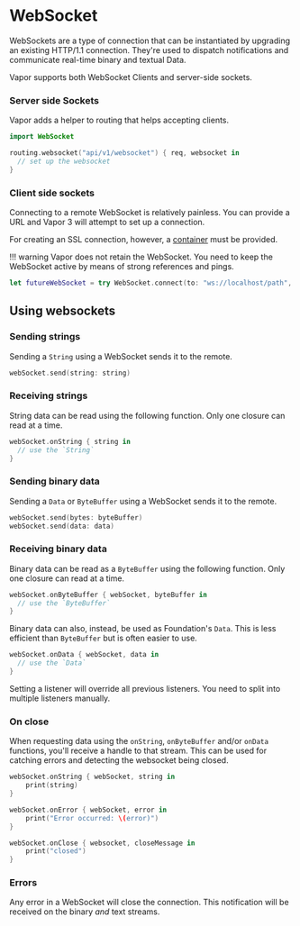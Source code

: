 # WebSocket

WebSockets are a type of connection that can be instantiated by upgrading an existing HTTP/1.1 connection. They're used to dispatch notifications and communicate real-time binary and textual Data.

Vapor supports both WebSocket Clients and server-side sockets.

### Server side Sockets

Vapor adds a helper to routing that helps accepting clients.

```swift
import WebSocket

routing.websocket("api/v1/websocket") { req, websocket in
  // set up the websocket
}
```

### Client side sockets

Connecting to a remote WebSocket is relatively painless. You can provide a URL and Vapor 3 will attempt to set up a connection.

For creating an SSL connection, however, a [container](../services/getting-started.md) must be provided.

!!! warning
	Vapor does not retain the WebSocket. You need to keep the WebSocket active by means of strong references and pings.

```swift
let futureWebSocket = try WebSocket.connect(to: "ws://localhost/path", using: container) // Future<WebSocket>
```

## Using websockets

### Sending strings

Sending a `String` using a WebSocket sends it to the remote.

```swift
webSocket.send(string: string)
```

### Receiving strings

String data can be read using the following function. Only one closure can read at a time.

```swift
webSocket.onString { string in
  // use the `String`
}
```

### Sending binary data

Sending a `Data` or `ByteBuffer` using a WebSocket sends it to the remote.

```swift
webSocket.send(bytes: byteBuffer)
webSocket.send(data: data)
```

### Receiving binary data

Binary data can be read as a `ByteBuffer` using the following function. Only one closure can read at a time.

```swift
webSocket.onByteBuffer { webSocket, byteBuffer in
  // use the `ByteBuffer`
}
```

Binary data can also, instead, be used as Foundation's `Data`. This is less efficient than `ByteBuffer` but is often easier to use.

```swift
webSocket.onData { webSocket, data in
  // use the `Data`
}
```

Setting a listener will override all previous listeners. You need to split into multiple listeners manually.

### On close

When requesting data using the `onString`, `onByteBuffer` and/or `onData` functions, you'll receive a handle to that stream.
This can be used for catching errors and detecting the websocket being closed.

```swift
webSocket.onString { webSocket, string in
    print(string)
}

webSocket.onError { webSocket, error in
	print("Error occurred: \(error)")
}

webSocket.onClose { websocket, closeMessage in
	print("closed")
}
```

### Errors

Any error in a WebSocket will close the connection. This notification will be received on the binary _and_ text streams.
